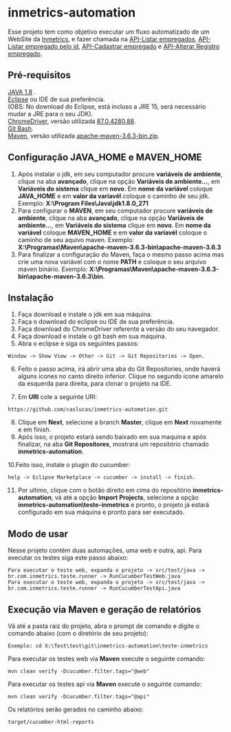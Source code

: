 # inmetrics-automation

  Esse projeto tem como objetivo executar um fluxo automatizado de um WebSite da [Inmetrics](https://inm-test-app.herokuapp.com/accounts/login/), e fazer chamada na [API-Listar empregados](https://inm-test-api.herokuapp.com/empregado/list_all),
  [API-Listar empregado pelo id](https://inm-test-api.herokuapp.com/empregado/list/), [API-Cadastrar empregado](https://inm-test-api.herokuapp.com/empregado/cadastrar) e [API-Alterar Registro empregado](https://inm-test-api.herokuapp.com/empregado/alterar/).
  
  ## Pré-requisitos
  
 [JAVA 1.8](https://www.oracle.com/br/java/technologies/javase/javase-jdk8-downloads.html) .</br> 
 [Eclipse](https://www.eclipse.org/downloads/packages/) ou IDE de sua preferência.</br> 
 (OBS: No download do Eclipse, está incluso a JRE 15, será necessário mudar a JRE para o seu JDK).</br>
 [ChromeDriver](https://chromedriver.chromium.org/), versão utilizada [87.0.4280.88](https://chromedriver.storage.googleapis.com/index.html?path=87.0.4280.88/).</br>
 [Git Bash](https://git-scm.com/book/pt-pt/v2/Appendix-A%3A-Git-em-Outros-Ambientes-Git-in-Bash).</br>
 [Maven](https://maven.apache.org/download.cgi), versão utilizada [apache-maven-3.6.3-bin.zip](https://downloads.apache.org/maven/maven-3/3.6.3/binaries/apache-maven-3.6.3-bin.zip).
 
 ## Configuração JAVA_HOME e MAVEN_HOME
 1. Após instalar o jdk, em seu computador procure **variáveis de ambiente**, clique na aba **avançado**, clique na opção **Variáveis de ambiente...**, em **Variáveis do sistema**
 clique em **novo**. Em **nome da variável** coloque **JAVA_HOME** e em **valor da variavél** coloque o caminho de seu jdk. Exemplo: **X:\Program Files\Java\jdk1.8.0_271**
 2. Para configurar o **MAVEN**, em seu computador procure **variáveis de ambiente**, clique na aba **avançado**, clique na opção **Variáveis de ambiente...**, em **Variáveis do sistema**
 clique em **novo**. Em **nome da variável** coloque **MAVEN_HOME** e em **valor da variavél** coloque o caminho de seu aquivo maven. Exemplo: **X:\Programas\Maven\apache-maven-3.6.3-bin\apache-maven-3.6.3**
 3. Para finalizar a configuração do Maven, faça o mesmo passo acima mas crie uma nova variável com o nome **PATH** e coloque o seu arquivo maven binário. Exemplo: **X:\Programas\Maven\apache-maven-3.6.3-bin\apache-maven-3.6.3\bin**.
 
 ## Instalação
 1. Faça download e instale o jdk em sua máquina.
 2. Faça o download do eclipse ou IDE de sua preferência.
 3. Faça download do ChromeDriver referente a versão do seu navegador.
 4. Faça download e instale o git bash em sua máquina.
 5. Abra o eclipse e siga os seguintes passos:
 ```
 Window -> Show View -> Other -> Git -> Git Repositories -> Open.
 ```
 6. Feito o passo acima, irá abrir uma aba do Git Repositories, onde haverá alguns icones no canto direito inferior.
 Clique no segundo icone amarelo da esquerda para direita, para clonar o projeto na IDE.
 
7. Em **URI** cole a seguinte URI:
```
https://github.com/caslucas/inmetrics-automation.git
```
8. Clique em **Next**, selecione a branch **Master**, clique em **Next** novamente e em finish.
9. Após isso, o projeto estará sendo baixado em sua maquina e após finalizar, na aba **Git Repositores**, mostrará um repositório chamado **inmetrics-automation**.

10.Feito isso, instale o plugin do cucumber:
```
help -> Eclipse Marketplace -> cucumber -> install -> finish.

````
11. Por ultimo, clique com o botão direito em cima do repositório **inmetrics-automation**, vá até a opção **Import Projects**, selecione a opção **inmetrics-automation\teste-inmetrics** e pronto, o projeto já estará configurado em sua máquina e pronto para ser executado.

## Modo de usar
 
 Nesse projeto contém duas automações, uma web e outra, api. Para executar os testes siga este passo abaixo:
 ````
 Para executar o teste web, expanda o projeto -> src/test/java -> br.com.inmetrics.teste.runner -> RunCucumberTestWeb.java
 Para executar o teste web, expanda o projeto -> src/test/java -> br.com.inmetrics.teste.runner -> RunCucumberTestApi.java
````

## Execução via Maven e geração de relatórios

Vá até a pasta raiz do projeto, abra o prompt de comando e digite o comando abaixo (com o diretório de seu projeto):
```
Exemplo: cd X:\Test\test\git\inmetrics-automation\teste-inmetrics
```

Para executar os testes web via **Maven** execute o seguinte comando:
```
mvn clean verify -Dcucumber.filter.tags="@web"
````
Para executar os testes api via **Maven** execute o seguinte comando:
````
mvn clean verify -Dcucumber.filter.tags="@api"
````

Os relatórios serão gerados no caminho abaixo:
```
target/cucumber-html-reports
```
